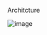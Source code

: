 Architcture

![image](https://github.com/kevinwielander/transformer-from-scratch/assets/80787874/71094a04-5877-4983-b9cf-6b465020ca2a)
